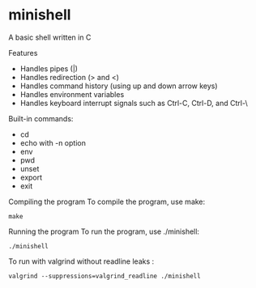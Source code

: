 # minishell

A basic shell written in C

Features
- Handles pipes (|)
- Handles redirection (> and <)
- Handles command history (using up and down arrow keys)
- Handles environment variables
- Handles keyboard interrupt signals such as Ctrl-C, Ctrl-D, and Ctrl-\

Built-in commands:
- cd
- echo with -n option
- env
- pwd
- unset
- export
- exit

Compiling the program
To compile the program, use make:

```make```

Running the program
To run the program, use ./minishell:

```./minishell```

To run with valgrind without readline leaks :

```valgrind --suppressions=valgrind_readline ./minishell```
